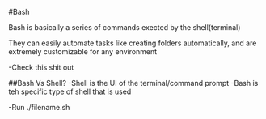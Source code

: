#Bash

Bash is basically a series of commands exected by the 
shell(terminal)

They can easily automate tasks like creating folders automatically,
and are extremely customizable for any environment

-Check this shit out

##Bash Vs Shell?
-Shell is the UI of the terminal/command prompt
-Bash is teh specific type of shell that is used


-Run ./filename.sh